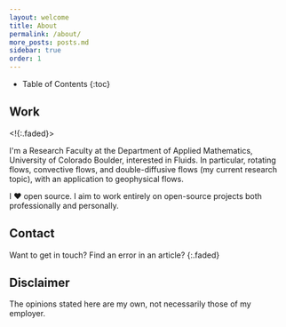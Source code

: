 ```yaml
---
layout: welcome
title: About
permalink: /about/
more_posts: posts.md
sidebar: true
order: 1
---
```


- Table of Contents
{:toc}

## Work

<!Learning is my biggest motivator.>
<!{:.faded}>

I'm a Research Faculty at the Department of Applied Mathematics, University of Colorado Boulder, interested in Fluids. In particular, rotating flows, convective flows, and double-diffusive flows (my current research topic), with an application to geophysical flows. 

I ❤️ open source. I aim to work entirely on open-source projects both
professionally and personally.


## Contact

Want to get in touch? Find an error in an article?
{:.faded}


## Disclaimer

The opinions stated here are my own, not necessarily those of my employer.
